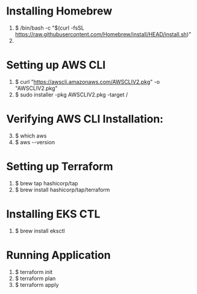 # Installing Homebrew
1. $ /bin/bash -c "$(curl -fsSL https://raw.githubusercontent.com/Homebrew/install/HEAD/install.sh)"
2. <!-- $ brew install wget -->

# Setting up AWS CLI
1. $ curl "https://awscli.amazonaws.com/AWSCLIV2.pkg" -o "AWSCLIV2.pkg"
2. $ sudo installer -pkg AWSCLIV2.pkg -target /

# Verifying AWS CLI Installation:
3. $ which aws
4. $ aws --version


# Setting up Terraform
1. $ brew tap hashicorp/tap
2. $ brew install hashicorp/tap/terraform

# Installing EKS CTL
1. $ brew install eksctl


# Running Application
1. $ terraform init
2. $ terraform plan
3. $ terraform apply
